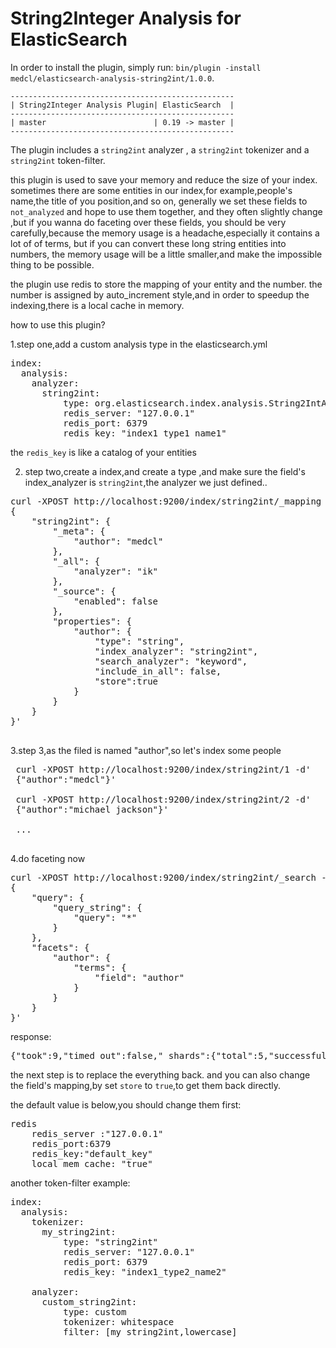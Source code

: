 String2Integer Analysis for ElasticSearch
==================================



In order to install the plugin, simply run: `bin/plugin -install medcl/elasticsearch-analysis-string2int/1.0.0`.

    --------------------------------------------------
    | String2Integer Analysis Plugin| ElasticSearch  |
    --------------------------------------------------
    | master                        | 0.19 -> master |
    --------------------------------------------------

The plugin includes a `string2int` analyzer , a `string2int` tokenizer  and a `string2int` token-filter.

this plugin is used to save your memory and reduce the size of your index.
sometimes there are some entities in our index,for example,people's name,the title of you position,and so on,
generally we set these fields to `not_analyzed` and hope to use them together,
and they often slightly change ,but if you wanna do faceting over these fields,
you should be very carefully,because the memory usage is a headache,especially it contains a lot of of terms,
but if you can convert these long string entities into numbers,
the memory usage will be a little smaller,and make the impossible thing  to be possible.

the plugin use redis to store the mapping of your entity and the number.
the number is assigned by auto_increment style,and in order to speedup the indexing,there is a local cache in memory.


how to use this plugin?

1.step one,add a custom analysis type in the elasticsearch.yml

<pre>
index:
  analysis:
    analyzer:
      string2int:
          type: org.elasticsearch.index.analysis.String2IntAnalyzerProvider
          redis_server: "127.0.0.1"
          redis_port: 6379
          redis_key: "index1_type1_name1"
</pre>

the `redis_key` is like a catalog of your entities

2. step two,create a index,and create a type ,and make sure the field's index_analyzer is `string2int`,the analyzer we just defined..

<pre>
curl -XPOST http://localhost:9200/index/string2int/_mapping -d'
{
    "string2int": {
        "_meta": {
            "author": "medcl"
        },
        "_all": {
            "analyzer": "ik"
        },
        "_source": {
            "enabled": false
        },
        "properties": {
            "author": {
                "type": "string",
                "index_analyzer": "string2int",
                "search_analyzer": "keyword",
                "include_in_all": false,
                "store":true
            }
        }
    }
}'

</pre>

3.step 3,as the filed is named "author",so let's index some people

<pre>
 curl -XPOST http://localhost:9200/index/string2int/1 -d'
 {"author":"medcl"}'

 curl -XPOST http://localhost:9200/index/string2int/2 -d'
 {"author":"michael jackson"}'

 ...

</pre>

4.do faceting now

<pre>
curl -XPOST http://localhost:9200/index/string2int/_search -d'
{
    "query": {
        "query_string": {
            "query": "*"
        }
    },
    "facets": {
        "author": {
            "terms": {
                "field": "author"
            }
        }
    }
}'
</pre>
 response:
<pre>
{"took":9,"timed_out":false,"_shards":{"total":5,"successful":5,"failed":0},"hits":{"total":3,"max_score":1.0,"hits":[{"_index":"index","_type":"string2int","_id":"1","_score":1.0},{"_index":"index","_type":"string2int","_id":"2","_score":1.0},{"_index":"index","_type":"string2int","_id":"3","_score":1.0}]},"facets":{"author":{"_type":"terms","missing":0,"total":3,"other":0,"terms":[{"term":"6","count":2},{"term":"7","count":1}]}}}
</pre>

the next step is to replace the everything back.
and you can also change the field's mapping,by set `store` to `true`,to get them back directly.


the default value is below,you should change them first:
<pre>
redis
    redis_server :"127.0.0.1"
    redis_port:6379
    redis_key:"default_key"
    local_mem_cache: "true"
</pre>

another token-filter example:
<pre>
index:
  analysis:
    tokenizer:
      my_string2int:
          type: "string2int"
          redis_server: "127.0.0.1"
          redis_port: 6379
          redis_key: "index1_type2_name2"

    analyzer:
      custom_string2int:
          type: custom
          tokenizer: whitespace
          filter: [my_string2int,lowercase]
</pre>